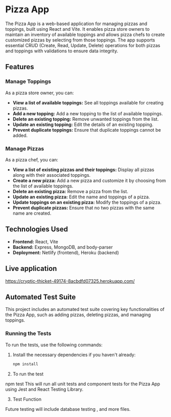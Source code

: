 # Pizza App

The Pizza App is a web-based application for managing pizzas and toppings, built using React and Vite. It enables pizza store owners to maintain an inventory of available toppings and allows pizza chefs to create customized pizzas by selecting from those toppings. The app supports essential CRUD (Create, Read, Update, Delete) operations for both pizzas and toppings with validations to ensure data integrity.

## Features

### Manage Toppings

As a pizza store owner, you can:
- **View a list of available toppings:** See all toppings available for creating pizzas.
- **Add a new topping:** Add a new topping to the list of available toppings.
- **Delete an existing topping:** Remove unwanted toppings from the list.
- **Update an existing topping:** Edit the details of an existing topping.
- **Prevent duplicate toppings:** Ensure that duplicate toppings cannot be added.

### Manage Pizzas

As a pizza chef, you can:
- **View a list of existing pizzas and their toppings:** Display all pizzas along with their associated toppings.
- **Create a new pizza:** Add a new pizza and customize it by choosing from the list of available toppings.
- **Delete an existing pizza:** Remove a pizza from the list.
- **Update an existing pizza:** Edit the name and toppings of a pizza.
- **Update toppings on an existing pizza:** Modify the toppings of a pizza.
- **Prevent duplicate pizzas:** Ensure that no two pizzas with the same name are created.

## Technologies Used

- **Frontend:** React, Vite
- **Backend:** Express, MongoDB, and body-parser
- **Deployment:** Netlify (frontend), Heroku (backend)


## Live application 

https://cryptic-thicket-49174-8acbdfd07325.herokuapp.com/ 


## Automated Test Suite

This project includes an automated test suite covering key functionalities of the Pizza App, such as adding pizzas, deleting pizzas, and managing toppings.

### Running the Tests

To run the tests, use the following commands:

1. Install the necessary dependencies if you haven't already:

   ```bash
   npm install

2. To run the test 

npm test
This will run all unit tests and component tests for the Pizza App using Jest and React Testing Library.

3. Test Function

Future testing will include database testing , and more files.